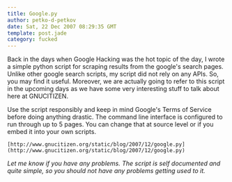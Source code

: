 ```yaml
---
title: Google.py
author: petko-d-petkov
date: Sat, 22 Dec 2007 08:29:35 GMT
template: post.jade
category: fucked
---
```


Back in the days when Google Hacking was the hot topic of the day, I wrote a simple python script for scraping results from the google's search pages. Unlike other google search scripts, my script did not rely on any APIs. So, you may find it useful. Moreover, we are actually going to refer to this script in the upcoming days as we have some very interesting stuff to talk about here at GNUCITIZEN.

Use the script responsibly and keep in mind Google's Terms of Service before doing anything drastic. The command line interface is configured to run through up to 5 pages. You can change that at source level or if you embed it into your own scripts.

    [http://www.gnucitizen.org/static/blog/2007/12/google.py](http://www.gnucitizen.org/static/blog/2007/12/google.py)

_Let me know if you have any problems. The script is self documented and quite simple, so you should not have any problems getting used to it._
